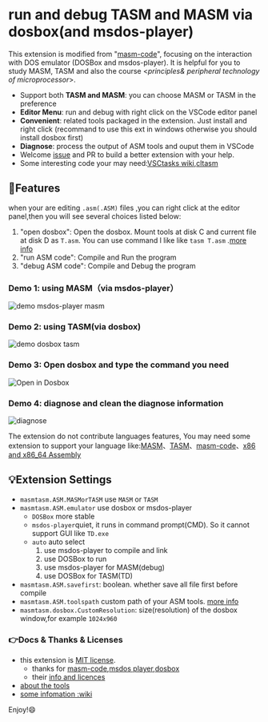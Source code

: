 # run and debug TASM and MASM via dosbox(and msdos-player)

This extension is modified from "[masm-code](https://github.com/Woodykaixa/masm-code)", focusing on the interaction with DOS emulator (DOSBox and msdos-player). It is helpful for you to study MASM, TASM and also the course <*principles& peripheral technology of microprocessor*>.

- Support both **TASM and MASM**: you can choose MASM or TASM in the preference
- **Editor Menu**: run and debug with right click on the VSCode editor panel
- **Convenient**: related tools packaged in the extension. Just install and right click (recommand to use this ext in windows otherwise you should install dosbox first)
- **Diagnose**: process the output of ASM tools and ouput them in VSCode
- Welcome [issue](https://github.com/xsro/masm-tasm/issues) and PR to build a better extension with your help.
- Some interesting code your may need:[VSCtasks wiki](https://github.com/xsro/VSC-ASMtasks/wiki/dosbox),[cltasm](https://gitee.com/chenliucx/CLTASM/tree/code/)

## :clap:Features

when your are editing `.asm(.ASM)` files ,you can right click at the editor panel,then you will see several choices listed below:

1. "open dosbox": Open the dosbox. Mount tools at disk C and current file at disk D as `T.asm`. You can use command l like like `tasm T.asm` .[more info](https://github.com/xsro/masm-tasm/blob/master/doc/在dosbox中手动操作.md)
2. "run ASM code": Compile and Run the program
3. "debug ASM code": Compile and Debug the program

### Demo 1: using MASM（via msdos-player）

![demo msdos-player masm](https://github.com/xsro/masm-tasm/raw/master/pics/demo_msdos_masm.gif)

### Demo 2: using TASM(via dosbox)

![demo dosbox tasm](https://github.com/xsro/masm-tasm/raw/master/pics/demo_dosbox_tasm.gif)

### Demo 3: Open dosbox and type the command you need

![Open in Dosbox](https://github.com/xsro/masm-tasm/raw/master/pics/opendosbox.gif)

### Demo 4: diagnose and clean the diagnose information

![diagnose](https://github.com/xsro/masm-tasm/raw/master/pics/demo_diagnose_tasm.gif)

The extension do not contribute languages features, You may need some extension to support your language like:[MASM](https://marketplace.visualstudio.com/items?itemName=bltg-team.masm)、[TASM](https://marketplace.visualstudio.com/items?itemName=Roncho.assembly-8086)、[masm-code](https://marketplace.visualstudio.com/items?itemName=kaixa.masm-code)、[x86 and x86_64 Assembly](https://marketplace.visualstudio.com/items?itemName=13xforever.language-x86-64-assembly)

## :bulb:Extension Settings

- `masmtasm.ASM.MASMorTASM` use `MASM` or `TASM`
- `masmtasm.ASM.emulator` use dosbox or msdos-player
  - `DOSBox` more stable
  - `msdos-player`quiet, it runs in command prompt(CMD).  So it cannot support GUI like `TD.exe`
  - `auto` auto select
    1. use msdos-player to compile and link
    2. use DOSBox to run
    3. use msdos-player for MASM(debug)
    4. use DOSBox for TASM(TD)
- `masmtasm.ASM.savefirst`: boolean. whether save all file first before compile
- `masmtasm.ASM.toolspath` custom path of your ASM tools. [more info](https://github.com/xsro/masm-tasm/blob/master/doc/关于汇编工具路径.md#自定义汇编工具路径)
- `masmtasm.dosbox.CustomResolution`: size(resolution) of the dosbox window,for example `1024x960`

### :point_right:Docs & Thanks & Licenses

- this extension is [MIT license](https://github.com/xsro/masm-tasm/blob/master/LICENSE).
  - thanks for [masm-code](https://github.com/Woodykaixa/masm-code),[msdos player](http://takeda-toshiya.my.coocan.jp/msdos),[dosbox](https://www.dosbox.com)
  - their [info and licences](https://github.com/xsro/masm-tasm/blob/master/doc/liscence.md)
- [about the tools](https://github.com/xsro/masm-tasm/blob/master/doc/关于汇编工具路径.md)
- [some infomation :wiki](https://github.com/xsro/masm-tasm/wiki)

Enjoy!:smile:
